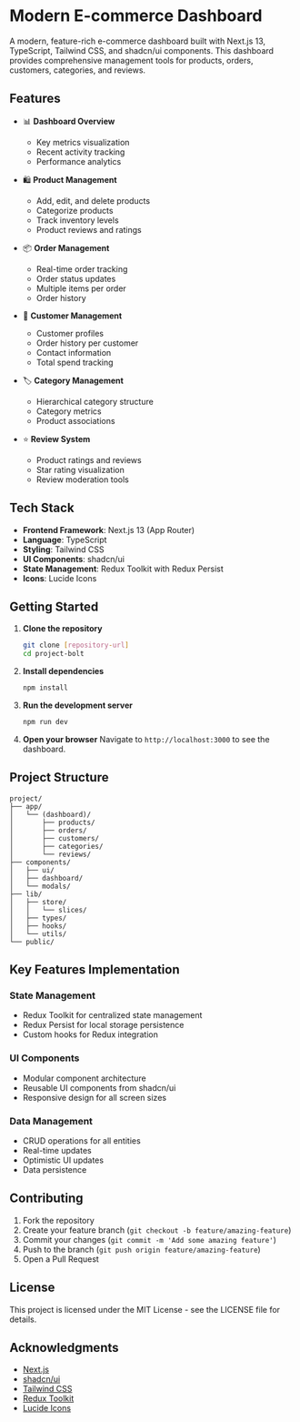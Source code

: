 # Modern E-commerce Dashboard

A modern, feature-rich e-commerce dashboard built with Next.js 13, TypeScript, Tailwind CSS, and shadcn/ui components. This dashboard provides comprehensive management tools for products, orders, customers, categories, and reviews.

## Features

- 📊 **Dashboard Overview**
  - Key metrics visualization
  - Recent activity tracking
  - Performance analytics

- 🛍️ **Product Management**
  - Add, edit, and delete products
  - Categorize products
  - Track inventory levels
  - Product reviews and ratings

- 📦 **Order Management**
  - Real-time order tracking
  - Order status updates
  - Multiple items per order
  - Order history

- 👥 **Customer Management**
  - Customer profiles
  - Order history per customer
  - Contact information
  - Total spend tracking

- 🏷️ **Category Management**
  - Hierarchical category structure
  - Category metrics
  - Product associations

- ⭐ **Review System**
  - Product ratings and reviews
  - Star rating visualization
  - Review moderation tools

## Tech Stack

- **Frontend Framework**: Next.js 13 (App Router)
- **Language**: TypeScript
- **Styling**: Tailwind CSS
- **UI Components**: shadcn/ui
- **State Management**: Redux Toolkit with Redux Persist
- **Icons**: Lucide Icons

## Getting Started

1. **Clone the repository**
   ```bash
   git clone [repository-url]
   cd project-bolt
   ```

2. **Install dependencies**
   ```bash
   npm install
   ```

3. **Run the development server**
   ```bash
   npm run dev
   ```

4. **Open your browser**
   Navigate to `http://localhost:3000` to see the dashboard.

## Project Structure

```
project/
├── app/
│   └── (dashboard)/
│       ├── products/
│       ├── orders/
│       ├── customers/
│       ├── categories/
│       └── reviews/
├── components/
│   ├── ui/
│   ├── dashboard/
│   └── modals/
├── lib/
│   ├── store/
│   │   └── slices/
│   ├── types/
│   ├── hooks/
│   └── utils/
└── public/
```

## Key Features Implementation

### State Management
- Redux Toolkit for centralized state management
- Redux Persist for local storage persistence
- Custom hooks for Redux integration

### UI Components
- Modular component architecture
- Reusable UI components from shadcn/ui
- Responsive design for all screen sizes

### Data Management
- CRUD operations for all entities
- Real-time updates
- Optimistic UI updates
- Data persistence

## Contributing

1. Fork the repository
2. Create your feature branch (`git checkout -b feature/amazing-feature`)
3. Commit your changes (`git commit -m 'Add some amazing feature'`)
4. Push to the branch (`git push origin feature/amazing-feature`)
5. Open a Pull Request

## License

This project is licensed under the MIT License - see the LICENSE file for details.

## Acknowledgments

- [Next.js](https://nextjs.org/)
- [shadcn/ui](https://ui.shadcn.com/)
- [Tailwind CSS](https://tailwindcss.com/)
- [Redux Toolkit](https://redux-toolkit.js.org/)
- [Lucide Icons](https://lucide.dev/)
